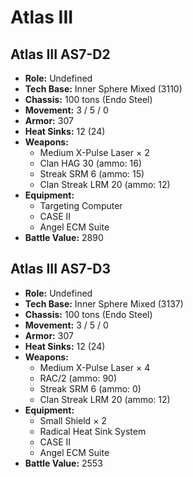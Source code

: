 # Atlas III
## Atlas III AS7-D2
- **Role:** Undefined
- **Tech Base:** Inner Sphere Mixed (3110)
- **Chassis:** 100 tons (Endo Steel)
- **Movement:** 3 / 5 / 0
- **Armor:** 307
- **Heat Sinks:** 12 (24)
- **Weapons:**
  - Medium X-Pulse Laser × 2
  - Clan HAG 30 (ammo: 16)
  - Streak SRM 6 (ammo: 15)
  - Clan Streak LRM 20 (ammo: 12)
- **Equipment:**
  - Targeting Computer
  - CASE II
  - Angel ECM Suite
- **Battle Value:** 2890

## Atlas III AS7-D3
- **Role:** Undefined
- **Tech Base:** Inner Sphere Mixed (3137)
- **Chassis:** 100 tons (Endo Steel)
- **Movement:** 3 / 5 / 0
- **Armor:** 307
- **Heat Sinks:** 12 (24)
- **Weapons:**
  - Medium X-Pulse Laser × 4
  - RAC/2 (ammo: 90)
  - Streak SRM 6 (ammo: 0)
  - Clan Streak LRM 20 (ammo: 12)
- **Equipment:**
  - Small Shield × 2
  - Radical Heat Sink System
  - CASE II
  - Angel ECM Suite
- **Battle Value:** 2553

